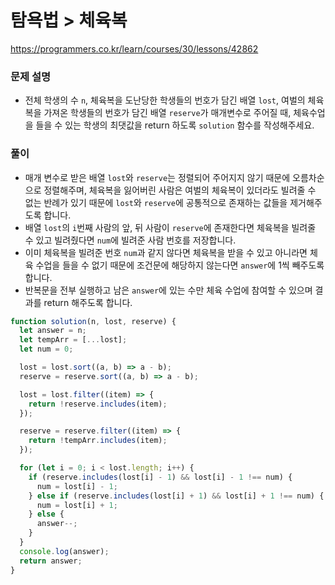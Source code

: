 # 탐욕법 > 체육복

https://programmers.co.kr/learn/courses/30/lessons/42862

### 문제 설명

- 전체 학생의 수 `n`, 체육복을 도난당한 학생들의 번호가 담긴 배열 `lost`, 여벌의 체육복을 가져온 학생들의 번호가 담긴 배열 `reserve`가 매개변수로 주어질 때, 체육수업을 들을 수 있는 학생의 최댓값을 return 하도록 `solution` 함수를 작성해주세요.

### 풀이

- 매개 변수로 받은 배열 `lost`와 `reserve`는 정렬되어 주어지지 않기 때문에 오름차순으로 정렬해주며, 체육복을 잃어버린 사람은 여벌의 체육복이 있더라도 빌려줄 수 없는 반례가 있기 때문에
  `lost`와 `reserve`에 공통적으로 존재하는 값들을 제거해주도록 합니다.
- 배열 `lost`의 `i`번째 사람의 앞, 뒤 사람이 `reserve`에 존재한다면 체육복을 빌려줄 수 있고 빌려줬다면 `num`에 빌려준 사람 번호를 저장합니다.
- 이미 체육복을 빌려준 번호 `num`과 같지 않다면 체육복을 받을 수 있고 아니라면 체육 수업을 들을 수 없기 때문에 조건문에 해당하지 않는다면 `answer`에 1씩 빼주도록 합니다.
- 반복문을 전부 실행하고 남은 `answer`에 있는 수만 체육 수업에 참여할 수 있으며 결과를 return 해주도록 합니다.

```javascript
function solution(n, lost, reserve) {
  let answer = n;
  let tempArr = [...lost];
  let num = 0;

  lost = lost.sort((a, b) => a - b);
  reserve = reserve.sort((a, b) => a - b);

  lost = lost.filter((item) => {
    return !reserve.includes(item);
  });

  reserve = reserve.filter((item) => {
    return !tempArr.includes(item);
  });

  for (let i = 0; i < lost.length; i++) {
    if (reserve.includes(lost[i] - 1) && lost[i] - 1 !== num) {
      num = lost[i] - 1;
    } else if (reserve.includes(lost[i] + 1) && lost[i] + 1 !== num) {
      num = lost[i] + 1;
    } else {
      answer--;
    }
  }
  console.log(answer);
  return answer;
}
```
